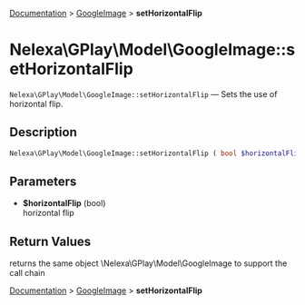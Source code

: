 [Documentation](../../README.md) > [GoogleImage](README.md) > **setHorizontalFlip**

# Nelexa\GPlay\Model\GoogleImage::setHorizontalFlip
`Nelexa\GPlay\Model\GoogleImage::setHorizontalFlip` — Sets the use of horizontal flip.

## Description
```php
Nelexa\GPlay\Model\GoogleImage::setHorizontalFlip ( bool $horizontalFlip ) : Nelexa\GPlay\Model\GoogleImage
```

## Parameters
* **$horizontalFlip** (bool)  
horizontal flip

## Return Values
returns the same object \Nelexa\GPlay\Model\GoogleImage to support the call chain

[Documentation](../../README.md) > [GoogleImage](README.md) > **setHorizontalFlip**
